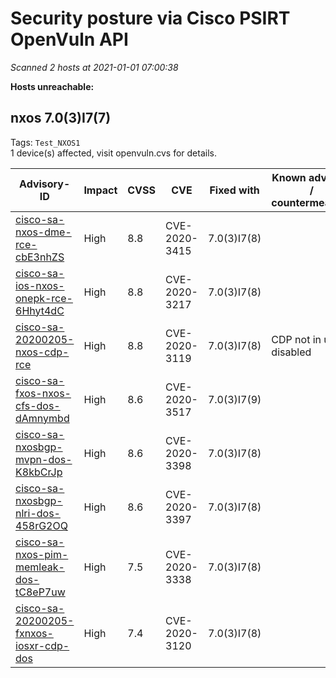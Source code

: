# Security posture via Cisco PSIRT OpenVuln API

*Scanned 2 hosts at 2021-01-01 07:00:38*

**Hosts unreachable:**   

## nxos 7.0(3)I7(7)  
  
Tags: `Test_NXOS1`   
1 device(s) affected, visit openvuln.cvs for details.

| Advisory-ID | Impact | CVSS | CVE | Fixed with | Known advisory / countermeasure |  
| ----------- | ------ | ---- | --- | ---------- | ------------------------------- |  
| [cisco-sa-nxos-dme-rce-cbE3nhZS](https://tools.cisco.com/security/center/content/CiscoSecurityAdvisory/cisco-sa-nxos-dme-rce-cbE3nhZS)| High | 8.8 | CVE-2020-3415 | 7.0(3)I7(8) |  |
| [cisco-sa-ios-nxos-onepk-rce-6Hhyt4dC](https://tools.cisco.com/security/center/content/CiscoSecurityAdvisory/cisco-sa-ios-nxos-onepk-rce-6Hhyt4dC)| High | 8.8 | CVE-2020-3217 | 7.0(3)I7(8) |  |
| [cisco-sa-20200205-nxos-cdp-rce](https://tools.cisco.com/security/center/content/CiscoSecurityAdvisory/cisco-sa-20200205-nxos-cdp-rce)| High | 8.8 | CVE-2020-3119 | 7.0(3)I7(8) | CDP not in use / disabled |
| [cisco-sa-fxos-nxos-cfs-dos-dAmnymbd](https://tools.cisco.com/security/center/content/CiscoSecurityAdvisory/cisco-sa-fxos-nxos-cfs-dos-dAmnymbd)| High | 8.6 | CVE-2020-3517 | 7.0(3)I7(9) |  |
| [cisco-sa-nxosbgp-mvpn-dos-K8kbCrJp](https://tools.cisco.com/security/center/content/CiscoSecurityAdvisory/cisco-sa-nxosbgp-mvpn-dos-K8kbCrJp)| High | 8.6 | CVE-2020-3398 | 7.0(3)I7(8) |  |
| [cisco-sa-nxosbgp-nlri-dos-458rG2OQ](https://tools.cisco.com/security/center/content/CiscoSecurityAdvisory/cisco-sa-nxosbgp-nlri-dos-458rG2OQ)| High | 8.6 | CVE-2020-3397 | 7.0(3)I7(8) |  |
| [cisco-sa-nxos-pim-memleak-dos-tC8eP7uw](https://tools.cisco.com/security/center/content/CiscoSecurityAdvisory/cisco-sa-nxos-pim-memleak-dos-tC8eP7uw)| High | 7.5 | CVE-2020-3338 | 7.0(3)I7(8) |  |
| [cisco-sa-20200205-fxnxos-iosxr-cdp-dos](https://tools.cisco.com/security/center/content/CiscoSecurityAdvisory/cisco-sa-20200205-fxnxos-iosxr-cdp-dos)| High | 7.4 | CVE-2020-3120 | 7.0(3)I7(8) |  |

